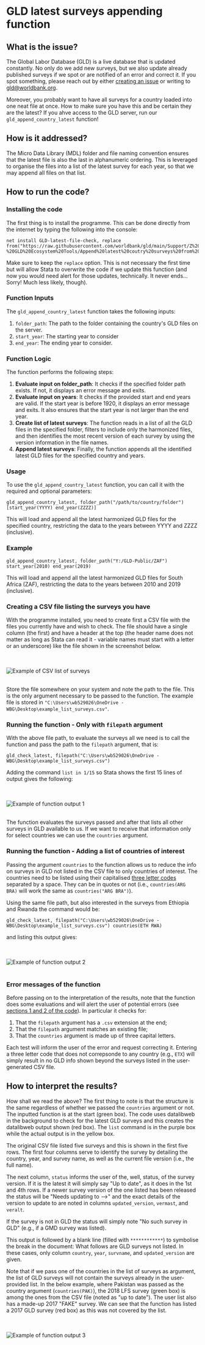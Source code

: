 # GLD latest surveys appending function

## What is the issue?

The Global Labor Database (GLD) is a live database that is updated constantly. No only do we add new surveys, but we also update already published surveys if we spot or are notified of an error and correct it. If you spot something, please reach out by either [creating an issue](https://github.com/worldbank/gld/issues/new/choose) or writing to <gld@worldbank.org>.

Moreover, you probably want to have all surveys for a country loaded into one neat file at once. How to make sure you have this and be certain they are the latest? If you ahve access to the GLD server, run our `gld_append_country_latest` function!

## How is it addressed?

The Micro Data Library (MDL) folder and file naming convention ensures that the latest file is also the last in alphanumeric ordering. This is leveraged to organise the files into a list of the latest survey for each year, so that we may append all files on that list.

## How to run the code?

### Installing the code

The first thing is to install the programme. This can be done directly from the internet by typing the following into the console:

```
net install GLD-latest-file-check, replace from("https://raw.githubusercontent.com/worldbank/gld/main/Support/Z%20-%20GLD%20Ecosystem%20Tools/Append%20latest%20coutry%20surveys%20from%20server")
```

Make sure to keep the `replace` option. This is not necessary the first time but will allow Stata to overwrite the code if we update this function (and now you would need alert for those updates, technically. It never ends... Sorry! Much less likely, though).

### Function Inputs

The `gld_append_country_latest` function takes the following inputs:

1. `folder_path`: The path to the folder containing the country's GLD files on the server.
2. `start_year`: The starting year to consider
3. `end_year`: The ending year to consider. 

### Function Logic

The function performs the following steps:

1. **Evaluate input on folder_path**: It checks if the specified folder path exists. If not, it displays an error message and exits.
2. **Evaluate input on years**: It checks if the provided start and end years are valid. If the start year is before 1920, it displays an error message and exits. It also ensures that the start year is not larger than the end year.
3. **Create list of latest surveys**: The function reads in a list of all the GLD files in the specified folder, filters to include only the harmonized files, and then identifies the most recent version of each survey by using the version information in the file names.
4. **Append latest surveys**: Finally, the function appends all the identified latest GLD files for the specified country and years.

### Usage

To use the `gld_append_country_latest` function, you can call it with the required and optional parameters:

```
gld_append_country_latest, folder_path("/path/to/country/folder") [start_year(YYYY) end_year(ZZZZ)]
```

This will load and append all the latest harmonized GLD files for the specified country, restricting the data to the years between YYYY and ZZZZ (inclusive).

### Example

```
gld_append_country_latest, folder_path("Y:/GLD-Public/ZAF") start_year(2010) end_year(2019)
```

This will load and append all the latest harmonized GLD files for South Africa (ZAF), restricting the data to the years between 2010 and 2019 (inclusive).












### Creating a CSV file listing the surveys you have 

With the programme installed, you need to create first a CSV file with the files you currently have and wish to check. The file should have a single column (the first) and have a header at the top (the header name does not matter as long as Stata can read it - variable names must start with a letter or an underscore) like the file shown in the screenshot below.

<br></br>
![Example of CSV list of surveys](utilities/screenshot_csv_list_surveys.PNG)
<br></br>

Store the file somewhere on your system and note the path to the file. This is the only argument necessary to be passed to the function. The example file is stored in `"C:\Users\wb529026\OneDrive - WBG\Desktop\example_list_surveys.csv"`.

### Running the function - Only with `filepath` argument

With the above file path, to evaluate the surveys all we need is to call the function and pass the path to the `filepath` argument, that is:

```
gld_check_latest, filepath("C:\Users\wb529026\OneDrive - WBG\Desktop\example_list_surveys.csv")
```

Adding the command `list in 1/15` so Stata shows the first 15 lines of output gives the following:

<br></br>
![Example of function output 1](utilities/final_output_all.PNG)
<br></br>

The function evaluates the surveys passed and after that lists all other surveys in GLD available to us. If we want to receive that information only for select countries we can use the `countries` argument.

### Running the function - Adding a list of countries of interest 

Passing the argument `countries` to the function allows us to reduce the info on surveys in GLD not listed in the CSV file to only countries of interest. The countries need to be listed using their capitalised [three letter codes](https://en.wikipedia.org/wiki/ISO_3166-1_alpha-3) separated by a space. They can be in quotes or not (i.e., `countries(ARG BRA)` will work the same as `countries("ARG BRA")`).

Using the same file path, but also interested in the surveys from Ethiopia and Rwanda the command would be:

```
gld_check_latest, filepath("C:\Users\wb529026\OneDrive - WBG\Desktop\example_list_surveys.csv") countries(ETH RWA)
```
and listing this output gives:

<br></br>
![Example of function output 2](utilities/final_output_ccc.PNG)
<br></br>

### Error messages of the function

Before passing on to the interpretation of the results, note that the function does some evaluations and will alert the user of potential errors (see [sections 1 and 2 of the code](gld_check_latest.ado)). In particular it checks for:

1. That the `filepath` argument has a `.csv` extension at the end;
2. That the `filepath` argument matches an existing file;
3. That the `countries` argument is made up of three capital letters.

Each test will inform the user of the error and request correcting it. Entering a three letter code that does not correpsonde to any country (e.g., `ETX`) will simply result in no GLD info shown beyond the surveys listed in the user-generated CSV file.


## How to interpret the results?

How shall we read the above? The first thing to note is that the structure is the same regardless of whether we passed the `countries` argument or not. The inputted function is at the start (green box). The code uses datalibweb in the background to check for the latest GLD surveys and this creates the datalibweb output shown (red box). The `list` command is in the purple box while the actual output is in the yellow box.

The original CSV file listed five surveys and this is shown in the first five rows. The first four columns serve to identify the survey by detailing the country, year, and survey name, as well as the current file version (i.e., the full name). 

The next column, `status` informs the user of the, well, status, of the survey version. If it is the latest it will simply say "Up to date", as it does in the 1st and 4th rows. If a newer survey version of the one listed has been released the status will be "Needs updating to -->" and the exact details of the version to update to are noted in columns `updated_version`, `vermast`, and `veralt`.

If the survey is not in GLD the status will simply note "No such survey in GLD" (e.g., if a GMD survey was listed).

This output is followed by a blank line (filled with `************`) to symbolise the break in the document: What follows are GLD surveys not listed. In these cases, only column `country`, `year`, `survname`, and `updated_version` are given.

Note that if we pass one of the countries in the list of surveys as argument, the list of GLD surveys will not contain the surveys already in the user-provided list. In the below example, where Pakistan was passed as the country argument (`countries(PAK)`), the 2018 LFS survey (green box) is among the ones from the CSV file (noted as "up to date"). The user list also has a made-up 2017 "FAKE" survey. We can see that the function has listed a 2017 GLD survey (red box) as this was not covered by the list.

<br></br>
![Example of function output 3](utilities/pak_example.PNG)
<br></br>


